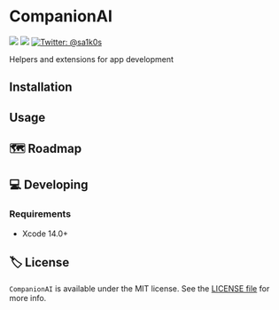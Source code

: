 # CompanionAI

<p>
    <img src="https://img.shields.io/badge/License-MIT-blue.svg" />
    <img src="https://github.com/Saik0s/AppDevUtils/workflows/Build%20&%20Test/badge.svg" />
    <a href="https://twitter.com/sa1k0s">
        <img src="https://img.shields.io/badge/Contact-@sa1k0s-lightgrey.svg?style=flat" alt="Twitter: @sa1k0s" />
    </a>
</p>


<p align="center">

Helpers and extensions for app development

</p>


## Installation

## Usage

## 🗺 Roadmap

## 💻 Developing

### Requirements

- Xcode 14.0+

## 🏷 License

`CompanionAI` is available under the MIT license. See the [LICENSE file](./LICENSE) for more info.
